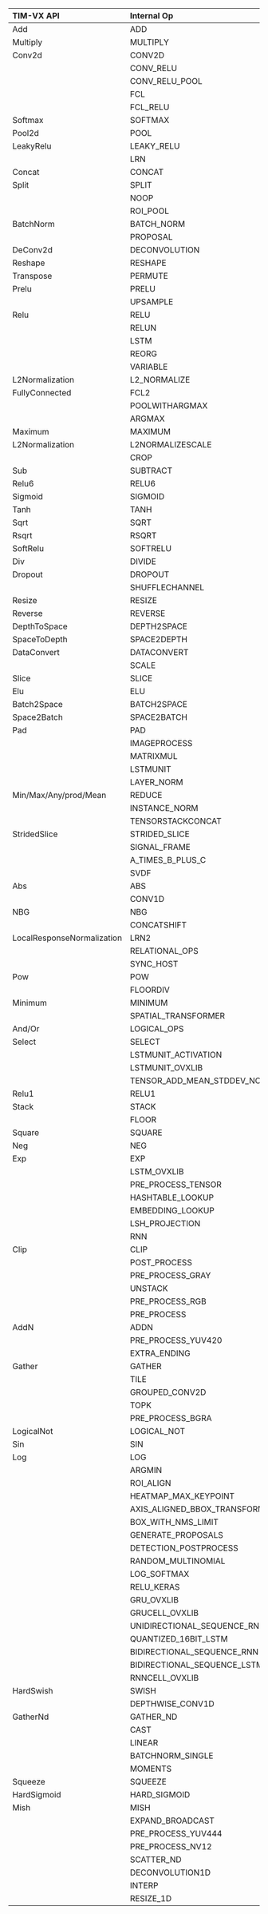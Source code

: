 TIM-VX API |Internal Op |Status
:------    |:----- |:------
Add|ADD|Mapped
Multiply|MULTIPLY|Mapped
Conv2d|CONV2D|Mapped
||CONV_RELU|Deprecated
||CONV_RELU_POOL|Deprecated
||FCL|Deprecated
||FCL_RELU|Deprecated
Softmax|SOFTMAX|Mapped
Pool2d|POOL|Mapped
LeakyRelu|LEAKY_RELU|Mapped
||LRN|Deprecated
Concat|CONCAT|Mapped
Split|SPLIT|Mapped
||NOOP|Unmapped
||ROI_POOL|Unmapped
BatchNorm|BATCH_NORM|Mapped
||PROPOSAL|Unmapped
DeConv2d|DECONVOLUTION|Mapped
Reshape|RESHAPE|Mapped
Transpose|PERMUTE|Mapped
Prelu|PRELU|Mapped
||UPSAMPLE|Unmapped
Relu|RELU|Mapped
||RELUN|Unmapped
||LSTM|Unmapped
||REORG|Unmapped
||VARIABLE|Unmapped
L2Normalization|L2_NORMALIZE|Mapped
FullyConnected|FCL2|Mapped
||POOLWITHARGMAX|Unmapped
||ARGMAX|Unmapped
Maximum|MAXIMUM|Mapped
L2Normalization|L2NORMALIZESCALE|Mapped
||CROP|Unmapped
Sub|SUBTRACT|Mapped
Relu6|RELU6|Mapped
Sigmoid|SIGMOID|Mapped
Tanh|TANH|Mapped
Sqrt|SQRT|Mapped
Rsqrt|RSQRT|Mapped
SoftRelu|SOFTRELU|Unmapped
Div|DIVIDE|Mapped
Dropout|DROPOUT|Mapped
||SHUFFLECHANNEL|Unmapped
Resize|RESIZE|Mapped
Reverse|REVERSE|Mapped
DepthToSpace|DEPTH2SPACE|Mapped
SpaceToDepth|SPACE2DEPTH|Mapped
DataConvert|DATACONVERT|Mapped
||SCALE|Unmapped
Slice|SLICE|Mapped
Elu|ELU|Mapped
Batch2Space|BATCH2SPACE|Mapped
Space2Batch|SPACE2BATCH|Mapped
Pad|PAD|Mapped
||IMAGEPROCESS|Unmapped
||MATRIXMUL|Unmapped
||LSTMUNIT|Unmapped
||LAYER_NORM|Unmapped
Min/Max/Any/prod/Mean|REDUCE|Mapped
||INSTANCE_NORM|Unmapped
||TENSORSTACKCONCAT|Unmapped
StridedSlice|STRIDED_SLICE|Mapped
||SIGNAL_FRAME|Unmapped
||A_TIMES_B_PLUS_C|Unmapped
||SVDF|Unmapped
Abs|ABS|Mapped
||CONV1D|Unmapped
NBG|NBG|Mapped
||CONCATSHIFT|Unmapped
LocalResponseNormalization|LRN2|Mapped
||RELATIONAL_OPS|Unmapped
||SYNC_HOST|Unmapped
Pow|POW|Mapped
||FLOORDIV|Unmapped
Minimum|MINIMUM|Mapped
||SPATIAL_TRANSFORMER|Unmapped
And/Or|LOGICAL_OPS|Mapped
Select|SELECT|Mapped
||LSTMUNIT_ACTIVATION|Unmapped
||LSTMUNIT_OVXLIB|Unmapped
||TENSOR_ADD_MEAN_STDDEV_NORM|Unmapped
Relu1|RELU1|Mapped
Stack|STACK|Mapped
||FLOOR|Unmapped
Square|SQUARE|Mapped
Neg|NEG|Mapped
Exp|EXP|Mapped
||LSTM_OVXLIB|Unmapped
||PRE_PROCESS_TENSOR|Unmapped
||HASHTABLE_LOOKUP|Unmapped
||EMBEDDING_LOOKUP|Unmapped
||LSH_PROJECTION|Unmapped
||RNN|Unmapped
Clip|CLIP|Mapped
||POST_PROCESS|Unmapped
||PRE_PROCESS_GRAY|Unmapped
||UNSTACK|Unmapped
||PRE_PROCESS_RGB|Unmapped
||PRE_PROCESS|Unmapped
AddN|ADDN|Mapped
||PRE_PROCESS_YUV420|Unmapped
||EXTRA_ENDING|Unmapped
Gather|GATHER|Mapped
||TILE|Unmapped
||GROUPED_CONV2D|Unmapped
||TOPK|Unmapped
||PRE_PROCESS_BGRA|Unmapped
LogicalNot|LOGICAL_NOT|Mapped
Sin|SIN|Mapped
Log|LOG|Mapped
||ARGMIN|Unmapped
||ROI_ALIGN|Unmapped
||HEATMAP_MAX_KEYPOINT|Unmapped
||AXIS_ALIGNED_BBOX_TRANSFORM|Unmapped
||BOX_WITH_NMS_LIMIT|Unmapped
||GENERATE_PROPOSALS|Unmapped
||DETECTION_POSTPROCESS|Unmapped
||RANDOM_MULTINOMIAL|Unmapped
||LOG_SOFTMAX|Unmapped
||RELU_KERAS|Unmapped
||GRU_OVXLIB|Unmapped
||GRUCELL_OVXLIB|Unmapped
||UNIDIRECTIONAL_SEQUENCE_RNN|Unmapped
||QUANTIZED_16BIT_LSTM|Unmapped
||BIDIRECTIONAL_SEQUENCE_RNN|Unmapped
||BIDIRECTIONAL_SEQUENCE_LSTM|Unmapped
||RNNCELL_OVXLIB|Unmapped
HardSwish|SWISH|Mapped
||DEPTHWISE_CONV1D|Unmapped
GatherNd|GATHER_ND|Mapped
||CAST|Unmapped
||LINEAR|Unmapped
||BATCHNORM_SINGLE|Unmapped
||MOMENTS|Unmapped
Squeeze|SQUEEZE|Mapped
HardSigmoid|HARD_SIGMOID|Unmapped
Mish|MISH|Unmapped
||EXPAND_BROADCAST|Unmapped
||PRE_PROCESS_YUV444|Unmapped
||PRE_PROCESS_NV12|Unmapped
||SCATTER_ND|Unmapped
||DECONVOLUTION1D|Unmapped
||INTERP|Unmapped
||RESIZE_1D|Unmapped
